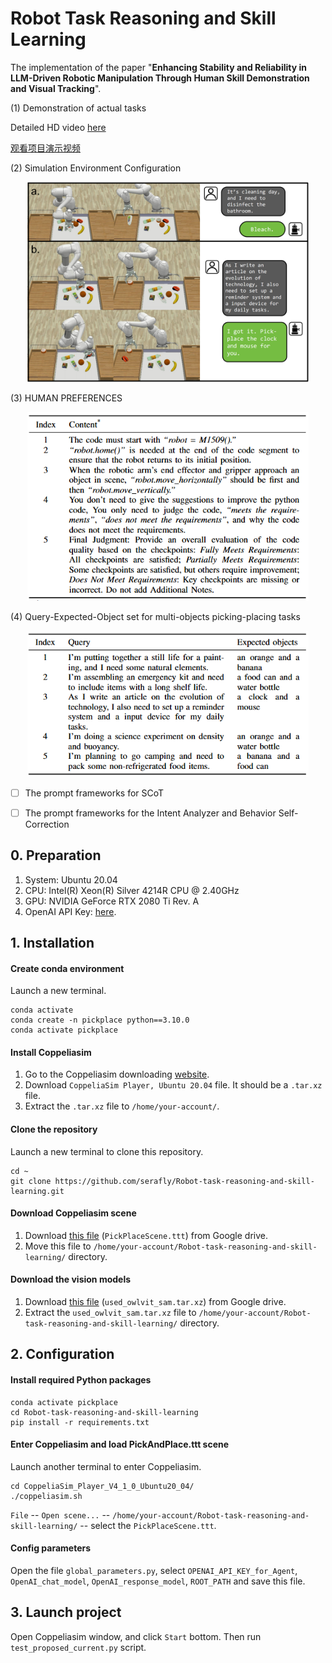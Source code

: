 # Robot Task Reasoning and Skill Learning

The implementation of the paper "**Enhancing Stability and Reliability in LLM-Driven Robotic Manipulation Through Human Skill Demonstration and Visual Tracking**".

(1) Demonstration of actual tasks

Detailed HD video [here](https://example.com/video.mp4 )

[观看项目演示视频](https://youtu.be/Z10Rh7b4OtM)

(2) Simulation Environment Configuration
<p align="center">
<img src="https://github.com/serafly/Robot-task-reasoning-and-skill-learning/blob/main/assets/simluation_00.png?raw=true" 
  alt="image" width="450" height="auto">
</p>

(3) HUMAN PREFERENCES
<p align="center">
<img src="https://github.com/serafly/Robot-task-reasoning-and-skill-learning/blob/main/assets/HUMAN PREFERENCES.png?raw=true" 
  alt="image" width="450" height="auto">
</p>

(4) Query-Expected-Object set for multi-objects picking-placing tasks
<p align="center">
<img src="https://github.com/serafly/Robot-task-reasoning-and-skill-learning/blob/main/assets/multi-objects.png?raw=true" 
  alt="image" width="450" height="auto">
</p>


- [ ] The prompt frameworks for SCoT

- [ ] The prompt frameworks for the Intent Analyzer and Behavior Self-Correction


## 0. Preparation

1. System: Ubuntu 20.04
2. CPU: Intel(R) Xeon(R) Silver 4214R CPU @ 2.40GHz
3. GPU: NVIDIA GeForce RTX 2080 Ti Rev. A
4. OpenAI API Key: [here](https://openai.com/blog/openai-api).

## 1. Installation

#### Create conda environment

Launch a new terminal.

```
conda activate
conda create -n pickplace python==3.10.0
conda activate pickplace
```

#### Install Coppeliasim

1. Go to the Coppeliasim downloading [website](https://www.coppeliarobotics.com/previousVersions).
2. Download `CoppeliaSim Player, Ubuntu 20.04` file. It should be a `.tar.xz` file.
3. Extract the `.tar.xz` file to `/home/your-account/`.

#### Clone the repository

Launch a new terminal to clone this repository.
```
cd ~
git clone https://github.com/serafly/Robot-task-reasoning-and-skill-learning.git
```

#### Download Coppeliasim scene

1. Download [this file](https://drive.google.com/file/d/1FxXkRcFUu9Og7UsbsiMjtfF2nxXHiBzY/view?usp=drive_link) (`PickPlaceScene.ttt`) from Google drive.
2. Move this file to `/home/your-account/Robot-task-reasoning-and-skill-learning/` directory.

#### Download the vision models

1. Download [this file](https://drive.google.com/file/d/1HPY5hxVC7AE3T9ZJIcK-gisoQOLEkyFf/view?usp=drive_link) (`used_owlvit_sam.tar.xz`) from Google drive.
2. Extract the `used_owlvit_sam.tar.xz` file to `/home/your-account/Robot-task-reasoning-and-skill-learning/` directory.

## 2. Configuration

#### Install required Python packages

```
conda activate pickplace
cd Robot-task-reasoning-and-skill-learning
pip install -r requirements.txt
```

#### Enter Coppeliasim and load PickAndPlace.ttt scene

Launch another terminal to enter Coppeliasim.

```
cd CoppeliaSim_Player_V4_1_0_Ubuntu20_04/
./coppeliasim.sh
```

`File` -- `Open scene...` -- `/home/your-account/Robot-task-reasoning-and-skill-learning/` -- select the `PickPlaceScene.ttt`.

#### Config parameters

Open the file `global_parameters.py`, select `OPENAI_API_KEY_for_Agent`, `OpenAI_chat_model`, `OpenAI_response_model`, `ROOT_PATH` and save this file.

## 3. Launch project

Open Coppeliasim window, and click `Start` bottom.
Then run `test_proposed_current.py` script.


